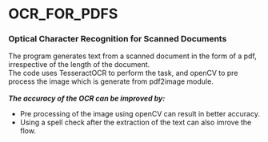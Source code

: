# OCR_FOR_PDFS <br>
### Optical Character Recognition for Scanned Documents<br>
The program generates text from a scanned document in the form of a pdf, irrespective of the length of the document. <br>
The code uses TesseractOCR to perform the task, and openCV to pre process the image which is generate from pdf2image module. <br><br>
***The accuracy of the OCR can be improved by:***<br>
* Pre processing of the image using openCV can result in better accuracy.<br>
* Using a spell check after the extraction of the text can also imrove the flow.
